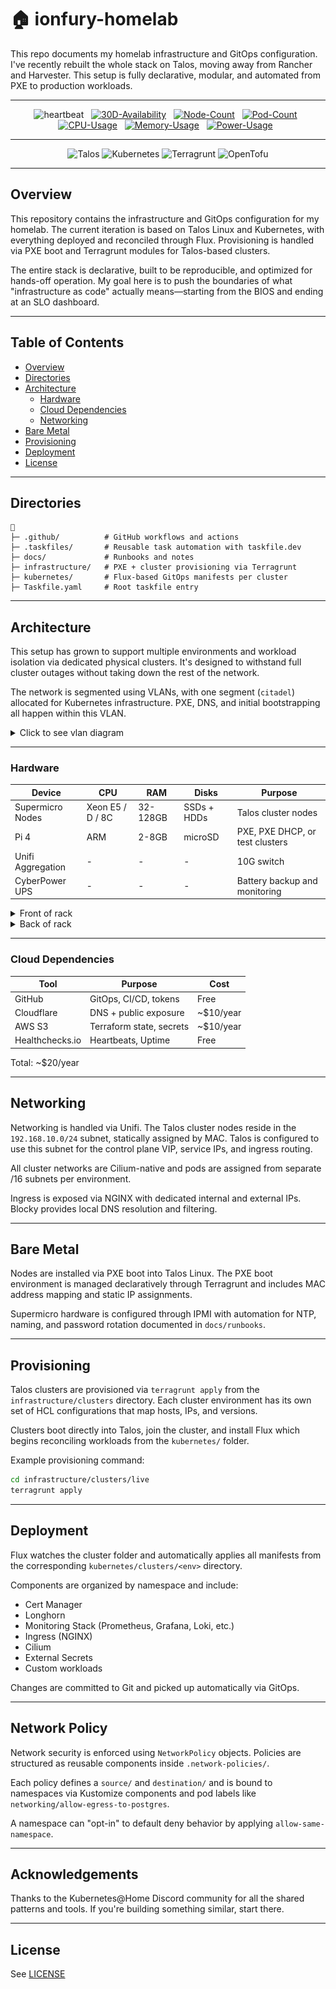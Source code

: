 # 🏠 ionfury-homelab

This repo documents my homelab infrastructure and GitOps configuration. I've recently rebuilt the whole stack on Talos, moving away from Rancher and Harvester. This setup is fully declarative, modular, and automated from PXE to production workloads.

---

<div align="center">

![heartbeat](https://img.shields.io/badge/dynamic/json?color=brightgreen&label=heartbeat&query=%24.status&url=https%3A%2F%2Fhealthchecks.io%2Fbadge%2Fb4308338-139b-4907-bee3-37c2da%2FiS3vfgkr-2.json&style=flat-square&logo=kubernetes&logoColor=white)&nbsp;&nbsp;
[![30D-Availability](https://img.shields.io/endpoint?url=https%3A%2F%2Fstats.tomnowak.work%2Fquery%3Fformat%3Dendpoint%26metric%3Dapiserver_availability_30d&style=flat-square&label=Availability)](https://github.com/kashalls/kromgo/)&nbsp;&nbsp;
[![Node-Count](https://img.shields.io/endpoint?url=https%3A%2F%2Fstats.tomnowak.work%2Fquery%3Fformat%3Dendpoint%26metric%3Dcluster_node_count&style=flat-square&label=Nodes)](https://github.com/kashalls/kromgo/)&nbsp;&nbsp;
[![Pod-Count](https://img.shields.io/endpoint?url=https%3A%2F%2Fstats.tomnowak.work%2Fquery%3Fformat%3Dendpoint%26metric%3Dcluster_pod_count&style=flat-square&label=Pods)](https://github.com/kashalls/kromgo/)&nbsp;&nbsp;
[![CPU-Usage](https://img.shields.io/endpoint?url=https%3A%2F%2Fstats.tomnowak.work%2Fquery%3Fformat%3Dendpoint%26metric%3Dcluster_cpu_usage&style=flat-square&label=CPU)](https://github.com/kashalls/kromgo/)&nbsp;&nbsp;
[![Memory-Usage](https://img.shields.io/endpoint?url=https%3A%2F%2Fstats.tomnowak.work%2Fquery%3Fformat%3Dendpoint%26metric%3Dcluster_memory_usage&style=flat-square&label=Memory)](https://github.com/kashalls/kromgo/)&nbsp;&nbsp;
[![Power-Usage](https://img.shields.io/endpoint?url=https%3A%2F%2Fstats.tomnowak.work%2Fquery%3Fformat%3Dendpoint%26metric%3Dcluster_power_usage&style=flat-square&label=Power)](https://github.com/kashalls/kromgo/)&nbsp;&nbsp;

</div>

---

<div align="center">

![Talos](https://img.shields.io/badge/Talos-1.10.4-blue?logo=kubernetes&style=for-the-badge)
![Kubernetes](https://img.shields.io/badge/Kubernetes-1.33.0-blue?logo=kubernetes&style=for-the-badge)
![Terragrunt](https://img.shields.io/badge/Terragrunt-0.81.5-blue?logo=terraform&style=for-the-badge)
![OpenTofu](https://img.shields.io/badge/OpenTofu-1.8.9-blue?logo=terraform&style=for-the-badge)

</div>

---

## Overview

This repository contains the infrastructure and GitOps configuration for my homelab. The current iteration is based on Talos Linux and Kubernetes, with everything deployed and reconciled through Flux. Provisioning is handled via PXE boot and Terragrunt modules for Talos-based clusters.

The entire stack is declarative, built to be reproducible, and optimized for hands-off operation. My goal here is to push the boundaries of what "infrastructure as code" actually means—starting from the BIOS and ending at an SLO dashboard.

---

## Table of Contents

- [Overview](#overview)
- [Directories](#directories)
- [Architecture](#architecture)
  - [Hardware](#hardware)
  - [Cloud Dependencies](#cloud-dependencies)
  - [Networking](#networking)
- [Bare Metal](#bare-metal)
- [Provisioning](#provisioning)
- [Deployment](#deployment)
- [License](#license)

---

## Directories

```
📁
├─ .github/          # GitHub workflows and actions
├─ .taskfiles/       # Reusable task automation with taskfile.dev
├─ docs/             # Runbooks and notes
├─ infrastructure/   # PXE + cluster provisioning via Terragrunt
├─ kubernetes/       # Flux-based GitOps manifests per cluster
├─ Taskfile.yaml     # Root taskfile entry
```

---

## Architecture

This setup has grown to support multiple environments and workload isolation via dedicated physical clusters. It's designed to withstand full cluster outages without taking down the rest of the network.

The network is segmented using VLANs, with one segment (`citadel`) allocated for Kubernetes infrastructure. PXE, DNS, and initial bootstrapping all happen within this VLAN.

<details>
  <summary>Click to see vlan diagram</summary>
  <img src="https://raw.githubusercontent.com/ionfury/homelab/main/docs/images/home-network-firewall.png" align="center" alt="firewall"/>
</details>

---

### Hardware

| Device | CPU | RAM | Disks | Purpose |
|--------|-----|-----|-------|---------|
| Supermicro Nodes | Xeon E5 / D / 8C | 32-128GB | SSDs + HDDs | Talos cluster nodes |
| Pi 4 | ARM | 2-8GB | microSD | PXE, PXE DHCP, or test clusters |
| Unifi Aggregation | - | - | - | 10G switch |
| CyberPower UPS | - | - | - | Battery backup and monitoring |

<details>
  <summary>Front of rack</summary>
  <img src="https://raw.githubusercontent.com/ionfury/homelab/main/docs/images/rack-1.jpg" align="center" alt="rack-front"/>
</details>

<details>
  <summary>Back of rack</summary>
  <img src="https://raw.githubusercontent.com/ionfury/homelab/main/docs/images/rack-2.jpg" align="center" alt="rack-back"/>
</details>

---

### Cloud Dependencies

| Tool       | Purpose                     | Cost        |
|------------|-----------------------------|-------------|
| GitHub     | GitOps, CI/CD, tokens       | Free        |
| Cloudflare | DNS + public exposure       | ~$10/year   |
| AWS S3     | Terraform state, secrets    | ~$10/year   |
| Healthchecks.io | Heartbeats, Uptime    | Free        |

Total: ~$20/year

---


## Networking

Networking is handled via Unifi. The Talos cluster nodes reside in the `192.168.10.0/24` subnet, statically assigned by MAC. Talos is configured to use this subnet for the control plane VIP, service IPs, and ingress routing.

All cluster networks are Cilium-native and pods are assigned from separate /16 subnets per environment.

Ingress is exposed via NGINX with dedicated internal and external IPs. Blocky provides local DNS resolution and filtering.

---

## Bare Metal

Nodes are installed via PXE boot into Talos Linux. The PXE boot environment is managed declaratively through Terragrunt and includes MAC address mapping and static IP assignments.

Supermicro hardware is configured through IPMI with automation for NTP, naming, and password rotation documented in `docs/runbooks`.

---

## Provisioning

Talos clusters are provisioned via `terragrunt apply` from the `infrastructure/clusters` directory. Each cluster environment has its own set of HCL configurations that map hosts, IPs, and versions.

Clusters boot directly into Talos, join the cluster, and install Flux which begins reconciling workloads from the `kubernetes/` folder.

Example provisioning command:

```sh
cd infrastructure/clusters/live
terragrunt apply
```

---

## Deployment

Flux watches the cluster folder and automatically applies all manifests from the corresponding `kubernetes/clusters/<env>` directory.

Components are organized by namespace and include:

- Cert Manager
- Longhorn
- Monitoring Stack (Prometheus, Grafana, Loki, etc.)
- Ingress (NGINX)
- Cilium
- External Secrets
- Custom workloads

Changes are committed to Git and picked up automatically via GitOps.

---

## Network Policy

Network security is enforced using `NetworkPolicy` objects. Policies are structured as reusable components inside `.network-policies/`.

Each policy defines a `source/` and `destination/` and is bound to namespaces via Kustomize components and pod labels like `networking/allow-egress-to-postgres`.

A namespace can "opt-in" to default deny behavior by applying `allow-same-namespace`.

---

## Acknowledgements

Thanks to the Kubernetes@Home Discord community for all the shared patterns and tools. If you're building something similar, start there.

---

## License

See [LICENSE](./LICENSE)
